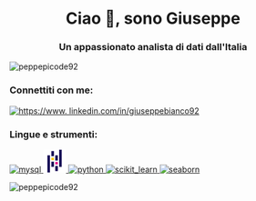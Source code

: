 <h1 align="center">Ciao 👋, sono Giuseppe</h1>
<h3 align="center">Un appassionato analista di dati dall'Italia</h3>

<p align="left"> <img src=" https://komarev.com/ghpvc/?username=peppepicode92&label=Profile%20views&color=0e75b6&style=flat" alt="peppepicode92" /> </p>

<h3 align="left">Connettiti con me:</h3>
<p align="left">
<a href="https://linkedin.com/in/https://www.linkedin.com/in/giuseppebianco92" target="blank"><img align="center" src="https://raw.githubusercontent.com/rahuldkjain/github-profile-readme-generator/master/src/images/icons/Social/linked-in-alt.svg" alt="https://www. linkedin.com/in/giuseppebianco92" Height="30" width="40" /></a>
</p>

<h3 align="left">Lingue e strumenti:</h3>
<p align="left "> <a href="https://www.mysql.com/" target="_blank" rel="noreferrer"> <img src="https://raw.githubusercontent.com/devicons/devicon/master/ icone/mysql/mysql-original-wordmark.svg" alt="mysql" larghezza="40" altezza="40"/> </a> <a href="https://pandas.pydata.org/" target ="_blank" rel="noreferrer"> <img src="https://raw.githubusercontent.com/devicons/devicon/2ae2a900d2f041da66e950e4d48052658d850630/icons/pandas/pandas-original.svg" alt="pandas" width="40 " altezza="40"/> </a> <a href="https://www.python.org" target="_blank" rel="noreferrer"> <img src="https://raw.githubusercontent .com/devicons/devicon/master/icons/python/python-original.svg" alt="python" larghezza="40" altezza="40"/> </a> <a href="https://scikit -learn.org/" target="_blank" rel="noreferrer"> <img src="https://upload.wikimedia.org/wikipedia/commons/0/05/Scikit_learn_logo_small.svg" alt="scikit_learn" larghezza ="40" Height="40"/> </a> <a href="https://seaborn.pydata.org/" target="_blank" rel="noreferrer"> <img src="https:/ /seaborn.pydata.org/_images/logo-mark-lightbg.svg" alt="seaborn" larghezza="40" altezza="40"/> </a> </p> <p>

<img align=" center" src="https://github-readme-stats.vercel.app/api/top-langs?username=peppepicode92&show_icons=true&locale=en&layout=compact" alt="peppepicode92" /></p>
